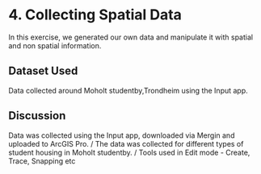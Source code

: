 # 4. Collecting Spatial Data
In this exercise, we generated our own data and manipulate it with spatial and non spatial information.

## Dataset Used 
Data collected around Moholt studentby,Trondheim using the Input app.

## Discussion
Data was collected using the Input app, downloaded via Mergin and uploaded to ArcGIS Pro. /
The data was collected for different types of student housing in Moholt studentby. /
Tools used in Edit mode - Create, Trace, Snapping etc
